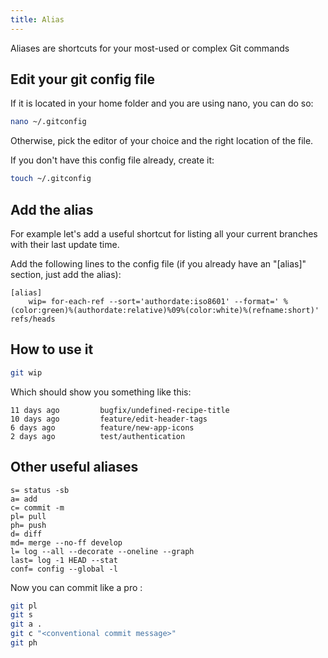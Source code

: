 ```yaml
---
title: Alias
---
```


Aliases are shortcuts for your most-used or complex Git commands

## Edit your git config file

If it is located in your home folder and you are using nano, you can do so:

```bash
nano ~/.gitconfig
```

Otherwise, pick the editor of your choice and the right location of the file.

If you don't have this config file already, create it:

```bash
touch ~/.gitconfig
```

## Add the alias

For example let's add a useful shortcut for listing all your current branches with their last update time.

Add the following lines to the config file (if you already have an "[alias]" section, just add the alias):

```vim
[alias]
    wip= for-each-ref --sort='authordate:iso8601' --format=' %(color:green)%(authordate:relative)%09%(color:white)%(refname:short)' refs/heads
```

## How to use it

```bash
git wip
```

Which should show you something like this: 

```
11 days ago         bugfix/undefined-recipe-title
10 days ago         feature/edit-header-tags
6 days ago          feature/new-app-icons
2 days ago          test/authentication
```


## Other useful aliases

```
s= status -sb
a= add
c= commit -m
pl= pull
ph= push
d= diff
md= merge --no-ff develop
l= log --all --decorate --oneline --graph
last= log -1 HEAD --stat
conf= config --global -l
```

Now you can commit like a pro : 

```bash
git pl
git s
git a .
git c "<conventional commit message>"
git ph
```
